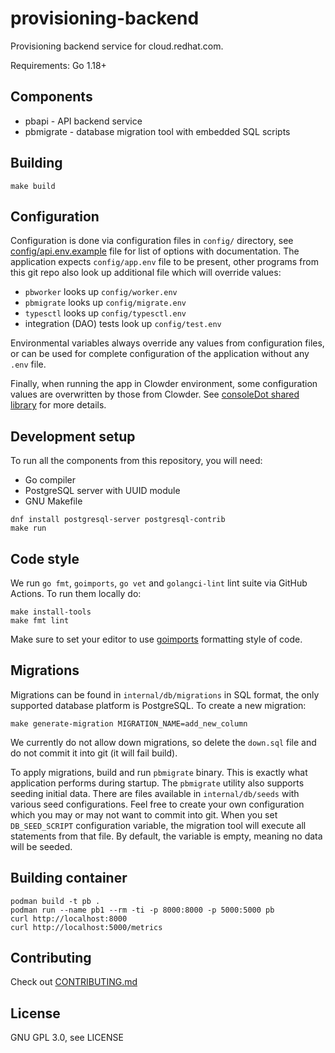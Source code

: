 # provisioning-backend

Provisioning backend service for cloud.redhat.com.

Requirements: Go 1.18+

## Components

* pbapi - API backend service
* pbmigrate - database migration tool with embedded SQL scripts

## Building

```
make build
```

## Configuration

Configuration is done via configuration files in `config/` directory, see [config/api.env.example](config/api.env.example) file for list of options with documentation. The application expects `config/app.env` file to be present, other programs from this git repo also look up additional file which will override values:

* `pbworker` looks up `config/worker.env`
* `pbmigrate` looks up `config/migrate.env`
* `typesctl` looks up `config/typesctl.env`
* integration (DAO) tests look up `config/test.env`

Environmental variables always override any values from configuration files, or can be used for complete configuration of the application without any `.env` file.

Finally, when running the app in Clowder environment, some configuration values are overwritten by those from Clowder. See [consoleDot shared library](https://github.com/RedHatInsights/app-common-go/) for more details.

## Development setup

To run all the components from this repository, you will need:

* Go compiler
* PostgreSQL server with UUID module
* GNU Makefile

```
dnf install postgresql-server postgresql-contrib
make run
```

## Code style

We run `go fmt`, `goimports`, `go vet` and `golangci-lint` lint suite via GitHub Actions. To run them locally do:

```
make install-tools
make fmt lint
```

Make sure to set your editor to use [goimports](https://pkg.go.dev/golang.org/x/tools/cmd/goimports) formatting style of code.

## Migrations

Migrations can be found in `internal/db/migrations` in SQL format, the only supported database platform is PostgreSQL. To create a new migration:

```
make generate-migration MIGRATION_NAME=add_new_column
```

We currently do not allow down migrations, so delete the `down.sql` file and do not commit it into git (it will fail build).

To apply migrations, build and run `pbmigrate` binary. This is exactly what application performs during startup. The `pbmigrate` utility also supports seeding initial data. There are files available in `internal/db/seeds` with various seed configurations. Feel free to create your own configuration which you may or may not want to commit into git. When you set `DB_SEED_SCRIPT` configuration variable, the migration tool will execute all statements from that file. By default, the variable is empty, meaning no data will be seeded.

## Building container

```
podman build -t pb .
podman run --name pb1 --rm -ti -p 8000:8000 -p 5000:5000 pb
curl http://localhost:8000
curl http://localhost:5000/metrics
```

## Contributing

Check out [CONTRIBUTING.md](CONTRIBUTING.md)

## License

GNU GPL 3.0, see LICENSE
